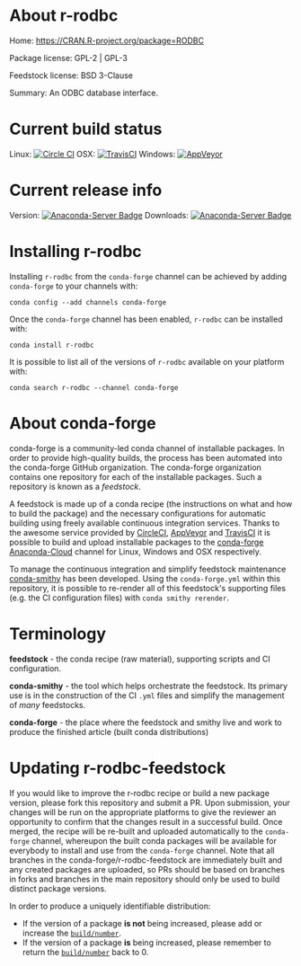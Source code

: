 About r-rodbc
=============

Home: https://CRAN.R-project.org/package=RODBC

Package license: GPL-2 | GPL-3

Feedstock license: BSD 3-Clause

Summary: An ODBC database interface.



Current build status
====================

Linux: [![Circle CI](https://circleci.com/gh/conda-forge/r-rodbc-feedstock.svg?style=shield)](https://circleci.com/gh/conda-forge/r-rodbc-feedstock)
OSX: [![TravisCI](https://travis-ci.org/conda-forge/r-rodbc-feedstock.svg?branch=master)](https://travis-ci.org/conda-forge/r-rodbc-feedstock)
Windows: [![AppVeyor](https://ci.appveyor.com/api/projects/status/github/conda-forge/r-rodbc-feedstock?svg=True)](https://ci.appveyor.com/project/conda-forge/r-rodbc-feedstock/branch/master)

Current release info
====================
Version: [![Anaconda-Server Badge](https://anaconda.org/conda-forge/r-rodbc/badges/version.svg)](https://anaconda.org/conda-forge/r-rodbc)
Downloads: [![Anaconda-Server Badge](https://anaconda.org/conda-forge/r-rodbc/badges/downloads.svg)](https://anaconda.org/conda-forge/r-rodbc)

Installing r-rodbc
==================

Installing `r-rodbc` from the `conda-forge` channel can be achieved by adding `conda-forge` to your channels with:

```
conda config --add channels conda-forge
```

Once the `conda-forge` channel has been enabled, `r-rodbc` can be installed with:

```
conda install r-rodbc
```

It is possible to list all of the versions of `r-rodbc` available on your platform with:

```
conda search r-rodbc --channel conda-forge
```


About conda-forge
=================

conda-forge is a community-led conda channel of installable packages.
In order to provide high-quality builds, the process has been automated into the
conda-forge GitHub organization. The conda-forge organization contains one repository
for each of the installable packages. Such a repository is known as a *feedstock*.

A feedstock is made up of a conda recipe (the instructions on what and how to build
the package) and the necessary configurations for automatic building using freely
available continuous integration services. Thanks to the awesome service provided by
[CircleCI](https://circleci.com/), [AppVeyor](http://www.appveyor.com/)
and [TravisCI](https://travis-ci.org/) it is possible to build and upload installable
packages to the [conda-forge](https://anaconda.org/conda-forge)
[Anaconda-Cloud](http://docs.anaconda.org/) channel for Linux, Windows and OSX respectively.

To manage the continuous integration and simplify feedstock maintenance
[conda-smithy](http://github.com/conda-forge/conda-smithy) has been developed.
Using the ``conda-forge.yml`` within this repository, it is possible to re-render all of
this feedstock's supporting files (e.g. the CI configuration files) with ``conda smithy rerender``.


Terminology
===========

**feedstock** - the conda recipe (raw material), supporting scripts and CI configuration.

**conda-smithy** - the tool which helps orchestrate the feedstock.
                   Its primary use is in the construction of the CI ``.yml`` files
                   and simplify the management of *many* feedstocks.

**conda-forge** - the place where the feedstock and smithy live and work to
                  produce the finished article (built conda distributions)


Updating r-rodbc-feedstock
==========================

If you would like to improve the r-rodbc recipe or build a new
package version, please fork this repository and submit a PR. Upon submission,
your changes will be run on the appropriate platforms to give the reviewer an
opportunity to confirm that the changes result in a successful build. Once
merged, the recipe will be re-built and uploaded automatically to the
`conda-forge` channel, whereupon the built conda packages will be available for
everybody to install and use from the `conda-forge` channel.
Note that all branches in the conda-forge/r-rodbc-feedstock are
immediately built and any created packages are uploaded, so PRs should be based
on branches in forks and branches in the main repository should only be used to
build distinct package versions.

In order to produce a uniquely identifiable distribution:
 * If the version of a package **is not** being increased, please add or increase
   the [``build/number``](http://conda.pydata.org/docs/building/meta-yaml.html#build-number-and-string).
 * If the version of a package **is** being increased, please remember to return
   the [``build/number``](http://conda.pydata.org/docs/building/meta-yaml.html#build-number-and-string)
   back to 0.
